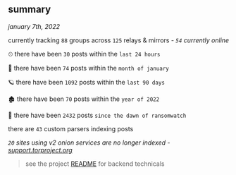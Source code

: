 
## summary
_january 7th, 2022_

currently tracking `88` groups across `125` relays & mirrors - _`54` currently online_

⏲ there have been `30` posts within the `last 24 hours`

🦈 there have been `74` posts within the `month of january`

🪐 there have been `1092` posts within the `last 90 days`

🏚 there have been `70` posts within the `year of 2022`

🦕 there have been `2432` posts `since the dawn of ransomwatch`

there are `43` custom parsers indexing posts

_`20` sites using v2 onion services are no longer indexed - [support.torproject.org](https://support.torproject.org/onionservices/v2-deprecation/)_

> see the project [README](https://github.com/thetanz/ransomwatch#ransomwatch--) for backend technicals
